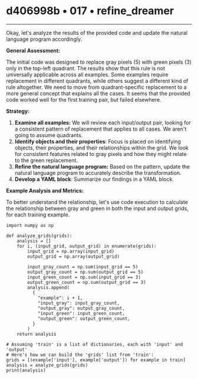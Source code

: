 # d406998b • 017 • refine_dreamer

---
Okay, let's analyze the results of the provided code and update the natural language program accordingly.

**General Assessment:**

The initial code was designed to replace gray pixels (5) with green pixels (3) only in the top-left quadrant. The results show that this rule is not universally applicable across all examples. Some examples require replacement in different quadrants, while others suggest a different kind of rule altogether. We need to move from quadrant-specific replacement to a more general concept that explains all the cases. It seems that the provided code worked well for the first training pair, but failed elsewhere.

**Strategy:**

1.  **Examine all examples:** We will review each input/output pair, looking for a consistent pattern of replacement that applies to all cases. We aren't going to assume quadrants.
2.  **Identify objects and their properties**: Focus is placed on identifying objects, their properties, and their relationships within the grid. We look for consistent features related to gray pixels and how they might relate to the green replacement.
3.  **Refine the natural language program:** Based on the pattern, update the natural language program to accurately describe the transformation.
4.  **Develop a YAML block**: Summarize our findings in a YAML block.

**Example Analysis and Metrics:**

To better understand the relationship, let's use code execution to calculate the relationship between gray and green in both the input and output grids, for each training example.

```tool_code
import numpy as np

def analyze_grids(grids):
    analysis = []
    for i, (input_grid, output_grid) in enumerate(grids):
        input_grid = np.array(input_grid)
        output_grid = np.array(output_grid)

        input_gray_count = np.sum(input_grid == 5)
        output_gray_count = np.sum(output_grid == 5)
        input_green_count = np.sum(input_grid == 3)
        output_green_count = np.sum(output_grid == 3)
        analysis.append(
          {
            "example": i + 1,
            "input_gray": input_gray_count,
            "output_gray": output_gray_count,
            "input_green": input_green_count,
            "output_green": output_green_count,
          }
        )
    return analysis

# Assuming 'train' is a list of dictionaries, each with 'input' and 'output'
# Here's how we can build the 'grids' list from 'train':
grids = [(example['input'], example['output']) for example in train]
analysis = analyze_grids(grids)
print(analysis)
```
